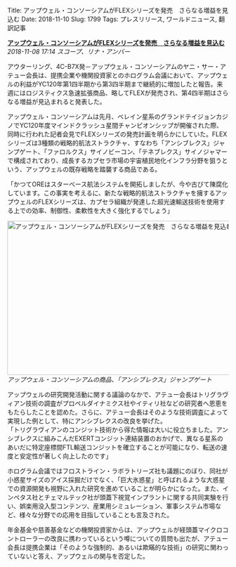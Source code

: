 Title: アップウェル・コンソーシアムがFLEXシリーズを発売　さらなる増益を見込む
Date: 2018-11-10
Slug: 1799
Tags: プレスリリース, ワールドニュース, 翻訳記事

<p class="lead"><strong><a href="https://community.eveonline.com/news/news-channels/world-news/upwell-consortium-looks-forward-to-increased-profits-ahead-of-flex-product-line-launch/">アップウェル・コンソーシアムがFLEXシリーズを発売　さらなる増益を見込む</a></strong><br/>
<em>2018-11-08 17:14 スコープ、リナ・アンバー</em></p>
<p>アウターリング、4C-B7X発－アップウェル・コンソーシアムのヤニ・サー・アテュー会長は、提携企業や機関投資家とのホログラム会議において、アップウェルの利益がYC120年第1四半期から第3四半期まで継続的に増加したと報告。来週にはロジスティクス急速拡張商品、略してFLEXが発売され、第4四半期はさらなる増益が見込まれると発表した。</p>
<p>アップウェル・コンソーシアムは先月、ベレイン星系のグランドテイジョンカジノでYC120年度マインドクラッシュ星間チャンピオンシップが開催された際、同時に行われた記者会見でFLEXシリーズの発売計画を明らかにしていた。FLEXシリーズは3種類の戦略的航法ストラクチャ、すなわち「アンシブレクス」ジャンプゲート、「ファロルクス」サイノビーコン、「テネブレクス」サイノジャマーで構成されており、成長するカプセラ市場の宇宙植民地化インフラ分野を狙うという、アップウェルの既存戦略を踏襲する商品である。</p>
<p>「かつてOREはスターベース航法システムを開拓しましたが、今や古びて陳腐化しています。この事実を考えるに、新たな戦略的航法ストラクチャを擁するアップウェルのFLEXシリーズは、カプセラ組織が発達した超光速輸送技術を使用する上での効率、制御性、柔軟性を大きく強化するでしょう」</p>
<p><img alt="アップウェル・コンソーシアムがFLEXシリーズを発売　さらなる増益を見込む-1" class="alignnone" height="351" src="https://evekatsu.github.io/parrot-archives/images/1799-1.jpg" width="580"/><br/>
<em>アップウェル・コンソーシアムの商品、「アンシブレクス」ジャンプゲート</em></p>
<p>アップウェルの研究開発活動に関する議論のなかで、アテュー会長はトリグラヴィアン技術の調査がプロペルダイナミクス社やイティリ社などの研究者へ恩恵をもたらしたことを認めた。さらに、アテュー会長はそのような技術調査によって実現した例として、特にアンシブレクスの改良を挙げた。<br/>
「トリグラヴィアンのコンジット技術から得た情報は大いに役立ちました。アンシブレクスに組みこんだEXERTコンジット連結装置のおかげで、異なる星系のあいだに特定座標間FTL輸送コンジットを確立することが可能になり、転送の速度と安定性が著しく向上したのです」</p>
<p>ホログラム会議ではフロストライン・ラボラトリーズ社も議題にのぼり、同社が小惑星サイズのアイス採掘だけでなく、「巨大氷惑星」と呼ばれるような大惑星での資源開発も視野に入れた研究を進めていることが明らかになった。また、インペタス社とチェマルテック社が頭蓋下視覚インプラントに関する共同実験を行い、娯楽用没入型コンテンツ、産業用シミュレーション、軍事システム市場など、様々な分野での応用を目指していることも言及された。</p>
<p>年金基金や慈善基金などの機関投資家からは、アップウェルが経頭蓋マイクロコントローラーの改良に携わっているという噂についての質問も出たが、アテュー会長は提携企業は「そのような強制的、あるいは欺瞞的な技術」の研究に関わっていないと答え、アップウェルの関与を否定した。</p>

